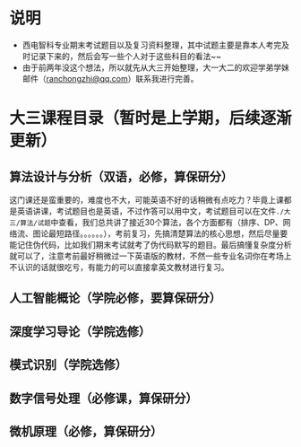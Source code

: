 # 说明
- 西电智科专业期末考试题目以及复习资料整理，其中试题主要是靠本人考完及时记录下来的，然后会写一些个人对于这些科目的看法~~
- 由于前两年没这个想法，所以就先从大三开始整理，大一大二的欢迎学弟学妹邮件（ranchongzhi@qq.com）联系我进行完善。
# 大三课程目录（暂时是上学期，后续逐渐更新）
## 算法设计与分析（双语，必修，算保研分）
这门课还是蛮重要的，难度也不大，可能英语不好的话稍微有点吃力？毕竟上课都是英语讲课，考试题目也是英语，不过作答可以用中文，考试题目可以在文件`./大三/算法/试题`中查看，我们总共讲了接近30个算法，各个方面都有（排序、DP、网络流、图论最短路径。。。。。。），考前复习，先搞清楚算法的核心思想，然后尽量要能记住伪代码，比如我们期末考试就考了伪代码默写的题目。最后搞懂复杂度分析就可以了，注意考前最好稍微过一下英语版的教材，不然一些专业名词你在考场上不认识的话就很吃亏，有能力的可以直接拿英文教材进行复习。
## 人工智能概论（学院必修，要算保研分）
## 深度学习导论（学院选修）
## 模式识别（学院选修）
## 数字信号处理（必修课，算保研分）
## 微机原理（必修，算保研分）
